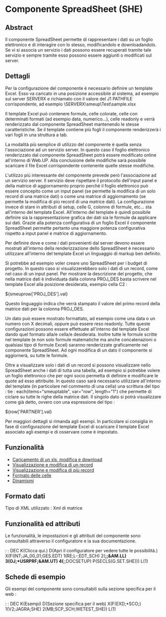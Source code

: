 # Componente SpreadSheet (SHE)
## Abstract

Il componente SpreadSheet permette di rappresentare i dati su un foglio elettronico e di interagire con lo stesso, modificandolo e downloadandolo. Se vi si associa un servizio i dati possono essere recuperati tramite tale servizio e sempre tramite esso possono essere aggiunti o modificati sul server.



## Dettagli

Per la configurazione del componente è necessario definire un template Excel. Esso va caricato in una posizione accessibile al sistema, ad esempio sul server SERVERX e richiamato con il valore del J1 PATHFILE corrispondente, ad esempio \\SERVERX\smeup\Test\sample.xlsx

Il template Excel può contenere formule, celle colorate, celle con determinati formati (ad esempio data, numerico...), celle readonly e verrà renderizzato dal componente SpreadSheet mantenendo le stesse caratteristiche. Se il template contiene più fogli il componente renderizzerà i vari fogli in una struttura a tab.

La modalità più semplice di utilizzo del componente è quella senza l'associazione ad un servizio server. In questo caso il foglio elettronico renderizzato dal componente SpreadSheet potrà essere modificato online all'interno di Web.UP. Alla conclusione delle modifiche sarà possibile scaricare il file Excel corrispondente contenente quelle stesse modifiche.

L'utilizzo più interessante del componente prevede però l'associazione ad un servizio server. Il servizio deve rispettare il protocollo dell'input panel e della matrice di aggiornamento proprio perchè il foglio elettronico può essere concepito come un input panel (se permette la modifica di un solo record di una matrice dati) o come una matrice di aggiornamento (se permette la modifica di più record di una matrice dati). La configurazione invece di stare in attributi di setup, celle G, colonne di formule, etc... sta all'interno del template Excel. All'interno del template è quindi possibile definire sia la rappresentazione grafica dei dati sia le formule da applicare sui dati. Grazie alla potenza configurativa di un foglio Excel il componente SpreadSheet permette pertanto una maggiore potenza configurativa rispetto a input panel e matrice di aggiornamento.

Per definire dove e come i dati provenienti dal server devono essere mostrati all'interno della renderizzazione dello SpreadSheet è necessario utilizzare all'interno del template Excel un linguaggio di markup ben definito.

Si potrebbe ad esempio voler creare uno SpreadSheet per i budget di progetto. In questo caso si visualizzerebbero solo i dati di un record, come nel caso di un input panel. Per mostrare la descrizione del progetto, che nella matrice dati è individuata dalla colonna PROJ_DES basta scrivere nel template Excel alla posizione desiderata, esempio cella C2 : 

${smeuprow['PROJ_DES'].val}

Questo linguaggio indica che verrà stampato il valore del primo record della matrice dati per la colonna PROJ_DES.

Un dato può essere mostrato formattato, ad esempio come una data o un numero con X decimali, oppure può essere reso readonly. Tutte queste configurazioni possono essere effettuate all'interno del template Excel dando quel formato alla/e cella/e desiderata.
Inoltre tutte le formule scritte nel template (e non solo formule matematiche ma anche concatenazioni o qualsiasi tipo di formule Excel) saranno renderizzate graficamente nel componente SpreadSheet. Ad ogni modifica di un dato il componente si aggiornerà, su tutte le formule.

Oltre a visualizzare solo i dati di un record si possono visualizzare nello SpreadSheet anche i dati di tutta una tabella, ad esempio si potrebbe volere un foglio elettronico che per ogni socio permetta di definire e modificare le quote ad esso attribuite. In questo caso sarà necessario utilizzare all'interno del template (in particolare nel commento di una cella) una scrittura del tipo :  tie : each(items="smeuptable", var="row", length="1") che permette di ciclare su tutte le righe della matrice dati. Il singolo dato si potrà visualizzare come già detto, ovvero con una espressione del tipo : 

${row['PARTNER'].val}

Per maggiori dettagli si rimanda agli esempi. In particolare si consiglia in fase di configurazione del template Excel di scaricare il template Excel associato agli esempi e di osservare come è impostato.

## Funzionalità

- [Caricamento di un xls, modifica e download](Sorgenti/DOC/TA/B£AMO/LOCSHE_F01)
- [Visualizzazione e modifica di un record](Sorgenti/DOC/TA/B£AMO/LOCSHE_F02)
- [Visualizzazione e modifica di più record](Sorgenti/DOC/TA/B£AMO/LOCSHE_F03)
- [Formato delle celle](Sorgenti/DOC/TA/B£AMO/LOCSHE_F04)
- [Dinamismi](Sorgenti/DOC/TA/B£AMO/LOCSHE_F05)

## Formato dati
Tipo di XML utilizzato :  Xml di matrice

## Funzionalità ed attributi
Le funzionalità, le impostazioni e gli attributi del componente sono consultabili attraverso il configuratore e la sua documentazione.

 :  : DEC K(Clicca qui.) D(Apri il configuratore per vedere tutte le possibilità.) X(F(INT;JA_00_01;GES.EDT) 1(RE;L-;EDT_SCH) 2(**;;&AM.LL) 3(OJ;*USRPRF;&AM.UT) 4(**;;DOCSETUP) P(SECLS(G.SET.SHE))) L(1)

## Schede di esempio
Gli esempi del componente sono consultabili sulla sezione specifica per il web : 

 :  : DEC K(Esempi) D(Sezione specifica per il web) X(F(EXD;*SCO;) 1(V2;JAGRA;SHE) 2(MB;SCP_SCH;WETEST_SHE)) L(1)

